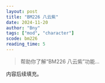 ```yaml
---
layout: post
title: "BM226 八云紫"
date: 2024-11-20
author: "Bny"
tags: ["mod", "character"]
scode: bm226
reading_time: 5
---
```


> 帮助你了解“BM226 八云紫”功能...

内容后续填充。
